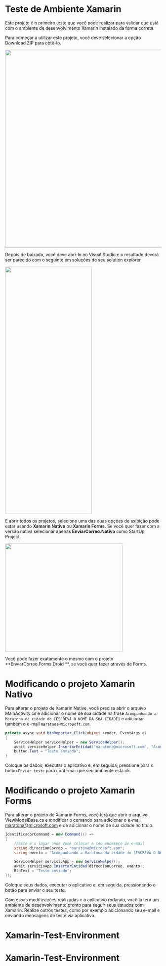 # Teste de Ambiente Xamarin
Este projeto é o primeiro teste que você pode realizar para validar que está com o ambiente de desenvolvimento Xamarin instalado da forma correta.

Para começar a utilizar este projeto, você deve selecionar a opção Download ZIP para obtê-lo.

<img src="https://cloud.githubusercontent.com/assets/2198735/21872316/f90c9fb4-d84e-11e6-94d6-081e44103cef.jpg" width="640" />

Depois de baixado, você deve abri-lo no Visual Studio e o resultado deverá ser parecido com o seguinte em soluções de seu solution explorer.

<img src="https://cloud.githubusercontent.com/assets/2198735/21872317/f90cebb8-d84e-11e6-960d-16df3918f74e.jpg"  width="280" height="800"/>

E abrir todos os projetos, selecione uma das duas opções de exibição pode estar usando **Xamarin Nativo** ou **Xamarin Forms**. Se você quer fazer com a versão nativa selecionar apenas **EnviarCorreo.Nativo** como StartUp Project.

<img src="https://cloud.githubusercontent.com/assets/2198735/21872318/f90f47a0-d84e-11e6-8bbd-33ebf438868a.jpg"  width="380" height="350"/>

Você pode fazer exatamente o mesmo com o projeto **EnviarCorreo.Forms.Droid **, se você quer fazer através de Forms.

# Modificando o projeto Xamarin Nativo

Para alterar o projeto de Xamarin Native, você precisa abrir o arquivo MainActivity.cs e adicionar o nome de sua cidade na frase ``Acompanhando a Maratona da cidade de [ESCREVA O NOME DA SUA CIDADE]`` e adicionar também o e-mail ``maratona@microsoft.com``. 


```csharp
private async void btnReportar_Click(object sender, EventArgs e)
{
    ServiceHelper serviceHelper = new ServiceHelper();
    await serviceHelper.InsertarEntidad("maratona@microsoft.com", "Acompanhando a Maratona da cidade de São Paulo");
    button.Text = "Teste enviado";
}
```

Coloque os dados, executar o aplicativo e, em seguida, pressione para o botão ``Enviar teste`` para confirmar que seu ambiente está ok.

# Modificando o projeto Xamarin Forms

Para alterar o projeto de Xamarin Forms, você terá que abrir o arquivo ViewModelBase.cs e modificar o comando para adicionar o e-mail maratona@microsoft.com e de adicionar o nome de sua cidade no título.

```csharp
IdentificadorCommand = new Command(() =>
{
    //Este é o lugar onde você colocar o seu endereço de e-mail
    string direccionCorreo = "maratona@microsoft.com";
    string evento = "Acompanhando a Maratona da cidade de [ESCREVA O NOME DA SUA CIDADE]";

    ServiceHelper servicioApp = new ServiceHelper();
    await servicioApp.InsertarEntidad(direccionCorreo, evento);
    BtnText = "Teste enviado";
});
```

Coloque seus dados, executar o aplicativo e, em seguida, pressionando o botão para enviar o seu teste. 

Com essas modificações realizadas e o aplicativo rodando, você já terá um ambiente de desenvolvimento pronto para seguir seus estudos com Xamarin. Realize outros testes, como por exemplo adicionando seu e-mail e enviando mensagens de teste via aplicativo.
# Xamarin-Test-Environment
# Xamarin-Test-Environment
